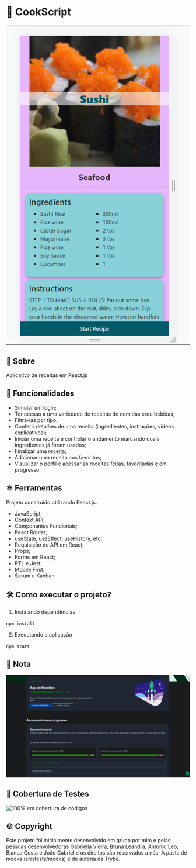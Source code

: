 # 🥗 CookScript

![100% de aprovação no projeto](./app.png)

## 📘 Sobre

Aplicativo de receitas em React.js

## 🧩 Funcionalidades

- Simular um login;
- Ter acesso a uma variedade de receitas de comidas e/ou bebidas;
- Filtrá-las por tipo;
- Conferir detalhes de uma receita (ingredientes, instruções, vídeos explicativos);
- Iniciar uma receita e controlar o andamento marcando quais ingredientes já foram usados;
- Finalizar uma receita;
- Adicionar uma receita aos favoritos;
- Visualizar o perfil e acessar as receitas feitas, favoritadas e em progresso.

## ⚛️ Ferramentas

Projeto construído utilizando React.js.

- JavaScript;
- Context API;
- Componentes Funcionais;
- React Router;
- useState, useEffect, useHistory, etc;
- Requisição de API em React;
- Props;
- Forms em React;
- RTL e Jest;
- Mobile First;
- Scrum e Kanban

## 🛠️ Como executar o projeto?

1. Instalando dependências

`npm install`

2. Executando a aplicação

`npm start`

## 📝 Nota

![100% de aprovação no projeto](./grade.png)

## 🧪 Cobertura de Testes

<img src='/coverage.png' alt='100% em cobertura de códigos' >

## ©️ Copyright

Este projeto foi inicialmente desenvolvido em grupo por mim e pelas pessoas desenvolvedoras Gabriella Vieira, Bruna Leandra, Antonio Leo, Bianca Costa e João Gabriel e os direitos são reservados a nós.
A pasta de mocks (src/tests/mocks) é de autoria da Trybe.
